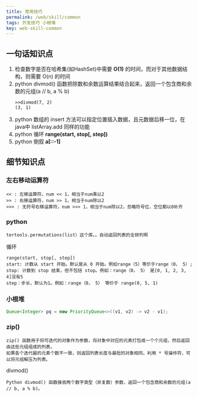 ```yaml
---
title: 常用技巧
permalink: /web/skill/common
tags: 开发技巧 小根堆
key: web-skill-common
---
```


## 一句话知识点
1. 检查数字是否在哈希集(如HashSet)中需要 __O(1)__ 的时间，而对于其他数据结构，则需要 O(n) 的时间
2. python divmod() 函数把除数和余数运算结果结合起来，返回一个包含商和余数的元组(a // b, a % b)
    ```
    >>divmod(7, 2)
    (3, 1)
    ```
3. python 数组的 insert 方法可以指定位置插入数据，且元数据后移一位，在java中 listArray.add 同样的功能
4. python 循环 __range(start, stop[, step])__
5. python 倒叙 __a[::-1]__



## 细节知识点
### 左右移动运算符
```
<< : 左移运算符，num << 1，相当于num乘以2
>> : 右移运算符，num >> 1，相当于num除以2
>>> : 无符号右移运算符，num >>> 1，相当于num除以2，忽略符号位，空位都以0补齐

```

### python
```
tertools.permutations(list）这个库。。自动返回列表的全排列啊
```
循环
```
range(start, stop[, step])
start: 计数从 start 开始。默认是从 0 开始。例如range（5）等价于range（0， 5）;
stop: 计数到 stop 结束，但不包括 stop。例如：range（0， 5） 是[0, 1, 2, 3, 4]没有5
step：步长，默认为1。例如：range（0， 5） 等价于 range(0, 5, 1)
```


### 小根堆
```java
Queue<Integer> pq = new PriorityQueue<>((v1, v2) -> v2 - v1);
```
### zip()
```
zip() 函数用于将可迭代的对象作为参数，将对象中对应的元素打包成一个个元组，然后返回由这些元组组成的列表。
如果各个迭代器的元素个数不一致，则返回列表长度与最短的对象相同，利用 * 号操作符，可以将元组解压为列表。
```

divmod()
```
Python divmod() 函数接收两个数字类型（非复数）参数，返回一个包含商和余数的元组(a // b, a % b)。
```
